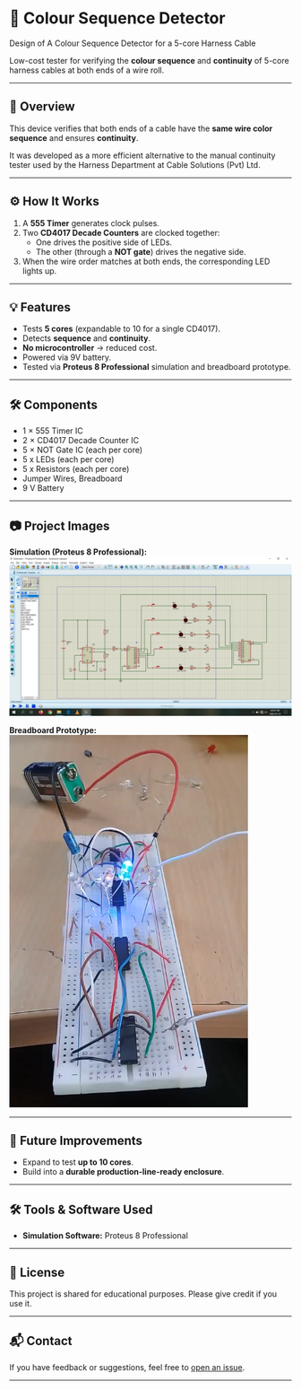 # 🎨 Colour Sequence Detector

Design of A Colour Sequence Detector for a 5-core Harness Cable

Low-cost tester for verifying the **colour sequence** and **continuity** of 5-core harness cables at both ends of a wire roll.  

---

## 📜 Overview

This device verifies that both ends of a cable have the **same wire color sequence** and ensures **continuity**.

It was developed as a more efficient alternative to the manual continuity tester used by the Harness Department at Cable Solutions (Pvt) Ltd.

---

## ⚙️ How It Works

1. A **555 Timer** generates clock pulses.  
2. Two **CD4017 Decade Counters** are clocked together:  
   - One drives the positive side of LEDs.  
   - The other (through a **NOT gate**) drives the negative side.  
3. When the wire order matches at both ends, the corresponding LED lights up.

---

## 💡 Features

- Tests **5 cores** (expandable to 10 for a single CD4017).  
- Detects **sequence** and **continuity**.  
- **No microcontroller** → reduced cost.
- Powered via 9V battery.
- Tested via **Proteus 8 Professional** simulation and breadboard prototype.

---

## 🛠 Components

- 1 × 555 Timer IC  
- 2 × CD4017 Decade Counter IC  
- 5 × NOT Gate IC (each per core)  
- 5 x LEDs (each per core)  
- 5 x Resistors (each per core)  
- Jumper Wires, Breadboard  
- 9 V Battery

---

## 📷 Project Images

**Simulation (Proteus 8 Professional):**  
![Simulation Screenshot](schemetic.png)  

**Breadboard Prototype:**  
![Breadboard Build](prototype.png)  

---

## 🔮 Future Improvements

- Expand to test **up to 10 cores**.  
- Build into a **durable production-line-ready enclosure**.  

---

## 🛠 Tools & Software Used
- **Simulation Software:** Proteus 8 Professional

---

## 📄 License
This project is shared for educational purposes. Please give credit if you use it.

---

## 📬 Contact
If you have feedback or suggestions, feel free to [open an issue](https://github.com).

---
